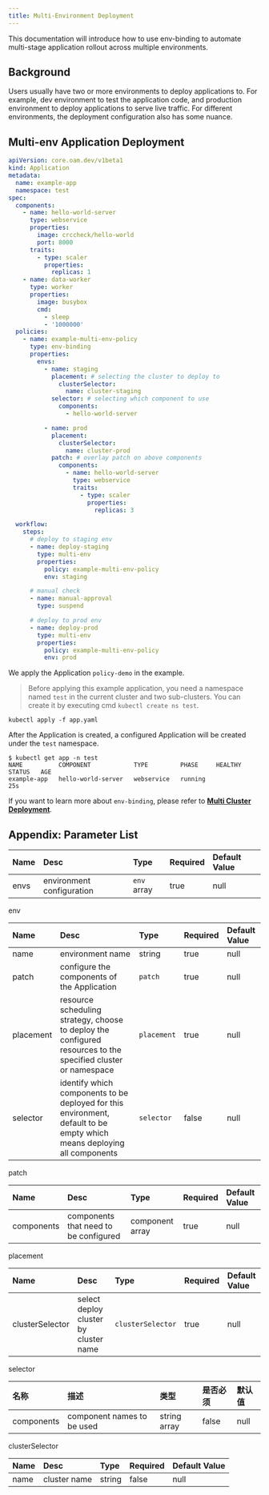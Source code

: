 ```yaml
---
title: Multi-Environment Deployment
---
```


This documentation will introduce how to use env-binding to automate multi-stage application rollout across multiple environments.

## Background

Users usually have two or more environments to deploy applications to. For example, dev environment to test the application code, and production environment to deploy applications to serve live traffic. For different environments, the deployment configuration also has some nuance.

## Multi-env Application Deployment

```yaml
apiVersion: core.oam.dev/v1beta1
kind: Application
metadata:
  name: example-app
  namespace: test
spec:
  components:
    - name: hello-world-server
      type: webservice
      properties:
        image: crccheck/hello-world 
        port: 8000
      traits:
        - type: scaler
          properties:
            replicas: 1
    - name: data-worker
      type: worker
      properties:
        image: busybox
        cmd:
          - sleep
          - '1000000'
  policies:
    - name: example-multi-env-policy
      type: env-binding
      properties:
        envs:
          - name: staging
            placement: # selecting the cluster to deploy to
              clusterSelector:
                name: cluster-staging
            selector: # selecting which component to use
              components:
                - hello-world-server

          - name: prod
            placement:
              clusterSelector:
                name: cluster-prod
            patch: # overlay patch on above components
              components:
                - name: hello-world-server
                  type: webservice
                  traits:
                    - type: scaler
                      properties:
                        replicas: 3

  workflow:
    steps:
      # deploy to staging env
      - name: deploy-staging
        type: multi-env
        properties:
          policy: example-multi-env-policy
          env: staging

      # manual check
      - name: manual-approval 
        type: suspend

      # deploy to prod env
      - name: deploy-prod
        type: multi-env
        properties:
          policy: example-multi-env-policy
          env: prod
```

We apply the Application `policy-demo` in the example.

> Before applying this example application, you need a namespace named `test` in the current cluster and two sub-clusters. You can create it by executing cmd `kubectl create ns test`.

```shell
kubectl apply -f app.yaml
```

After the Application is created, a configured Application will be created under the `test` namespace.

```shell
$ kubectl get app -n test
NAME          COMPONENT            TYPE         PHASE     HEALTHY   STATUS   AGE
example-app   hello-world-server   webservice   running                      25s
```

If you want to learn more about `env-binding`, please refer to **[Multi Cluster Deployment](../../case-studies/multi-cluster)**.

## Appendix: Parameter List

Name | Desc | Type | Required | Default Value
:---------- | :----------- | :----------- | :----------- | :-----------
envs|environment configuration| `env` array|true|null

env

Name | Desc | Type | Required | Default Value
:----------- | :------------ | :------------ | :------------ | :------------ 
name|environment name|string|true|null
patch|configure the components of the Application|`patch`|true|null
placement|resource scheduling strategy, choose to deploy the configured resources to the specified cluster or namespace| `placement`|true|null
| selector  | identify which components to be deployed for this environment, default to be empty which means deploying all components | `selector`  | false       | null     |

patch

Name | Desc | Type | Required | Default Value
:----------- | :------------ | :------------ | :------------ | :------------ 
components|components that need to be configured| component array|true|null

placement

Name | Desc | Type | Required | Default Value
:----------- | :------------ | :------------ | :------------ | :------------ 
clusterSelector| select deploy cluster by cluster name | `clusterSelector` |true|null

selector

| 名称       | 描述                 | 类型           | 是否必须 | 默认值 |
| :--------- | :------------------- | :------------- | :------- | :----- |
| components | component names to be used | string array | false       | null     |

clusterSelector

Name | Desc | Type | Required | Default Value
:----------- | :------------ | :------------ | :------------ | :------------
name |cluster name| string |false|null
